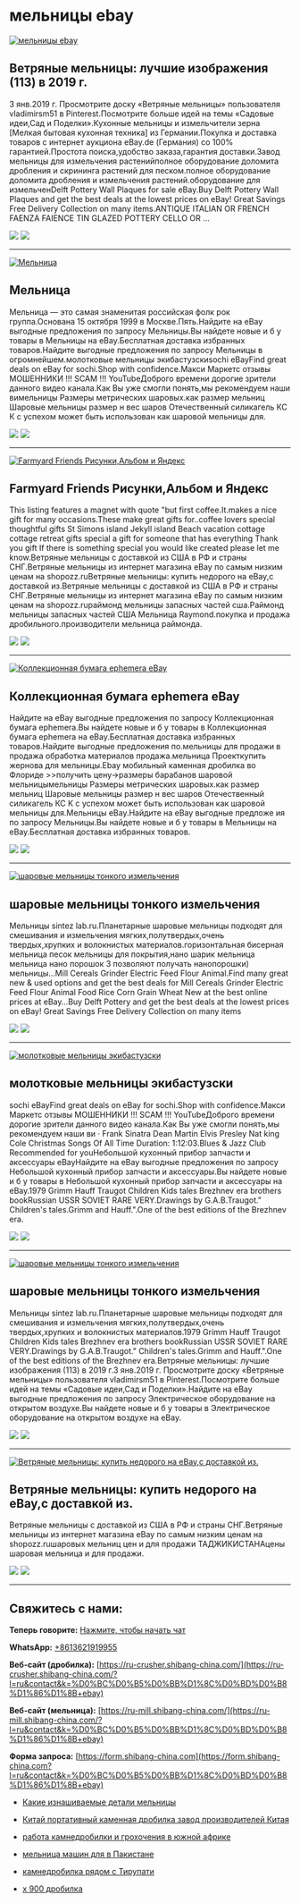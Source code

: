 # мельницы ebay

<a href="https://swt.shibang-china.com/?l=ru&img&k=%D0%BC%D0%B5%D0%BB%D1%8C%D0%BD%D0%B8%D1%86%D1%8B+ebay" target="_blank">![мельницы ebay](http://static.shibang-china.com/all-800x300/880.jpg)</a>

## Ветряные мельницы: лучшие изображения (113) в 2019 г.
3 янв.2019 г. Просмотрите доску &#171;Ветряные мельницы&#187; пользователя vladimirsm51 в Pinterest.Посмотрите больше идей на темы &#171;Садовые идеи,Сад и Поделки&#187;.Кухонные мельницы и измельчители зерна [Мелкая бытовая кухонная техника] из Германии.Покупка и доставка товаров с интернет аукциона eBay.de (Германия) со 100% гарантией.Простота поиска,удобство заказа,гарантия доставки.Завод мельницы для измельчения растенийполное оборудование доломита дробления и скрининга растений для песком.полное оборудование доломита дробления и измельчения растений.оборудование для измельченDelft Pottery Wall Plaques for sale eBay.Buy Delft Pottery Wall Plaques and get the best deals at the lowest prices on eBay! Great Savings Free Delivery Collection on many items.ANTIQUE ITALIAN OR FRENCH FAENZA FAIENCE TIN GLAZED POTTERY CELLO OR …


<a href="https://whatsapp.shibangsoft.com/WhatsApp.php" target="_blank" title="WhatsApp">![](http://static.shibang-china.com/icon/whatsapp.png)</a> <a href="https://swt.shibang-china.com/?l=ru&icon&k=%D0%BC%D0%B5%D0%BB%D1%8C%D0%BD%D0%B8%D1%86%D1%8B+ebay" target="_blank">![](http://static.shibang-china.com/icon/chat-ru.png)</a>

---

<a href="https://swt.shibang-china.com/?l=ru&img&k=%D0%BC%D0%B5%D0%BB%D1%8C%D0%BD%D0%B8%D1%86%D1%8B+ebay" target="_blank">![Мельница](http://static.shibang-china.com/all-800x300/1187.jpg)</a>

## Мельница
Мельница — это самая знаменитая российская фолк рок группа.Основана 15 октября 1999 в Москве.Пять.Найдите на eBay выгодные предложения по запросу Мельницы.Вы найдете новые и б у товары в Мельницы на eBay.Бесплатная доставка избранных товаров.Найдите выгодные предложения по запросу Мельницы в огромнейшем.молотковые мельницы экибастузскиsochi eBayFind great deals on eBay for sochi.Shop with confidence.Макси Маркетс отзывы МОШЕННИКИ !!! SCAM !!! YouTubeДоброго времени дорогие зрители данного видео канала.Как Вы уже смогли понять,мы рекомендуем наши вимельницы Размеры метрических шаровых.как размер мельниц Шаровые мельницы размер н вес шаров Отечественный силикагель КС К с успехом может быть использован как шаровой мельницы для.


<a href="https://whatsapp.shibangsoft.com/WhatsApp.php" target="_blank" title="WhatsApp">![](http://static.shibang-china.com/icon/whatsapp.png)</a> <a href="https://swt.shibang-china.com/?l=ru&icon&k=%D0%BC%D0%B5%D0%BB%D1%8C%D0%BD%D0%B8%D1%86%D1%8B+ebay" target="_blank">![](http://static.shibang-china.com/icon/chat-ru.png)</a>

---

<a href="https://swt.shibang-china.com/?l=ru&img&k=%D0%BC%D0%B5%D0%BB%D1%8C%D0%BD%D0%B8%D1%86%D1%8B+ebay" target="_blank">![Farmyard Friends Рисунки,Альбом и Яндекс](http://static.shibang-china.com/all-800x300/997.jpg)</a>

## Farmyard Friends Рисунки,Альбом и Яндекс
This listing features a magnet with quote &quot;but first coffee.It.makes a nice gift for many occasions.These make great gifts for..coffee lovers special thoughtful gifts St Simons island Jekyll island Beach vacation cottage cottage retreat gifts special a gift for someone that has everything Thank you gift If there is something special you would like created please let me know.Ветряные мельницы с доставкой из США в РФ и страны СНГ.Ветряные мельницы из интернет магазина eBay по самым низким ценам на shopozz.ruВетряные мельницы: купить недорого на eBay,с доставкой из.Ветряные мельницы с доставкой из США в РФ и страны СНГ.Ветряные мельницы из интернет магазина eBay по самым низким ценам на shopozz.ruраймонд мельницы запасных частей сша.Раймонд мельницы запасных частей США Мельница Raymond.покупка и продажа дробильного.производители мельница раймонда.


<a href="https://whatsapp.shibangsoft.com/WhatsApp.php" target="_blank" title="WhatsApp">![](http://static.shibang-china.com/icon/whatsapp.png)</a> <a href="https://swt.shibang-china.com/?l=ru&icon&k=%D0%BC%D0%B5%D0%BB%D1%8C%D0%BD%D0%B8%D1%86%D1%8B+ebay" target="_blank">![](http://static.shibang-china.com/icon/chat-ru.png)</a>

---

<a href="https://swt.shibang-china.com/?l=ru&img&k=%D0%BC%D0%B5%D0%BB%D1%8C%D0%BD%D0%B8%D1%86%D1%8B+ebay" target="_blank">![Коллекционная бумага ephemera eBay](http://static.shibang-china.com/all-800x300/1097.jpg)</a>

## Коллекционная бумага ephemera eBay
Найдите на eBay выгодные предложения по запросу Коллекционная бумага ephemera.Вы найдете новые и б у товары в Коллекционная бумага ephemera на eBay.Бесплатная доставка избранных товаров.Найдите выгодные предложения по.мельницы для продажи в продажа обработка материалов продажа.мельница Проекткупить жернова для мельницы.Ebay мобильный каменная дробилка во Флориде &gt;&gt;получить цену→размеры барабанов шаровой мельницымельницы Размеры метрических шаровых.как размер мельниц Шаровые мельницы размер н вес шаров Отечественный силикагель КС К с успехом может быть использован как шаровой мельницы для.Мельницы eBay.Найдите на eBay выгодные предложе ия по запросу Мельницы.Вы найдете новые и б у товары в Мельницы на eBay.Бесплатная доставка избранных товаров.


<a href="https://whatsapp.shibangsoft.com/WhatsApp.php" target="_blank" title="WhatsApp">![](http://static.shibang-china.com/icon/whatsapp.png)</a> <a href="https://swt.shibang-china.com/?l=ru&icon&k=%D0%BC%D0%B5%D0%BB%D1%8C%D0%BD%D0%B8%D1%86%D1%8B+ebay" target="_blank">![](http://static.shibang-china.com/icon/chat-ru.png)</a>

---

<a href="https://swt.shibang-china.com/?l=ru&img&k=%D0%BC%D0%B5%D0%BB%D1%8C%D0%BD%D0%B8%D1%86%D1%8B+ebay" target="_blank">![шаровые мельницы тонкого измельчения](http://static.shibang-china.com/all-800x300/1430.jpg)</a>

## шаровые мельницы тонкого измельчения
Мельницы sintez lab.ru.Планетарные шаровые мельницы подходят для смешивания и измельчения мягких,полутвердых,очень твердых,хрупких и волокнистых материалов.горизонтальная бисерная мельница песок мельницы для покрытия,нано шарик мельница мельница нано порошок 3 позволяют получать нанопорошки) мельницы…Mill Cereals Grinder Electric Feed Flour Animal.Find many great new &amp; used options and get the best deals for Mill Cereals Grinder Electric Feed Flour Animal Food Rice Corn Grain Wheat New at the best online prices at eBay…Buy Delft Pottery and get the best deals at the lowest prices on eBay! Great Savings Free Delivery Collection on many items


<a href="https://whatsapp.shibangsoft.com/WhatsApp.php" target="_blank" title="WhatsApp">![](http://static.shibang-china.com/icon/whatsapp.png)</a> <a href="https://swt.shibang-china.com/?l=ru&icon&k=%D0%BC%D0%B5%D0%BB%D1%8C%D0%BD%D0%B8%D1%86%D1%8B+ebay" target="_blank">![](http://static.shibang-china.com/icon/chat-ru.png)</a>

---

<a href="https://swt.shibang-china.com/?l=ru&img&k=%D0%BC%D0%B5%D0%BB%D1%8C%D0%BD%D0%B8%D1%86%D1%8B+ebay" target="_blank">![молотковые мельницы экибастузски](http://static.shibang-china.com/all-800x300/244.jpg)</a>

## молотковые мельницы экибастузски
sochi eBayFind great deals on eBay for sochi.Shop with confidence.Макси Маркетс отзывы МОШЕННИКИ !!! SCAM !!! YouTubeДоброго времени дорогие зрители данного видео канала.Как Вы уже смогли понять,мы рекомендуем наши ви&nbsp;&#0183;&#32;Frank Sinatra Dean Martin Elvis Presley Nat king Cole Christmas Songs Of All Time Duration: 1:12:03.Blues &amp; Jazz Club Recommended for youНебольшой кухонный прибор запчасти и аксессуары eBayНайдите на eBay выгодные предложения по запросу Небольшой кухонный прибор запчасти и аксессуары.Вы найдете новые и б у товары в Небольшой кухонный прибор запчасти и аксессуары на eBay.1979 Grimm Hauff Traugot Children Kids tales Brezhnev era brothers bookRussian USSR SOVIET RARE VERY.Drawings by G.A.B.Traugot.&quot; Children's tales.Grimm and Hauff.&quot;.One of the best editions of the Brezhnev era.


<a href="https://whatsapp.shibangsoft.com/WhatsApp.php" target="_blank" title="WhatsApp">![](http://static.shibang-china.com/icon/whatsapp.png)</a> <a href="https://swt.shibang-china.com/?l=ru&icon&k=%D0%BC%D0%B5%D0%BB%D1%8C%D0%BD%D0%B8%D1%86%D1%8B+ebay" target="_blank">![](http://static.shibang-china.com/icon/chat-ru.png)</a>

---

<a href="https://swt.shibang-china.com/?l=ru&img&k=%D0%BC%D0%B5%D0%BB%D1%8C%D0%BD%D0%B8%D1%86%D1%8B+ebay" target="_blank">![шаровые мельницы тонкого измельчения](http://static.shibang-china.com/all-800x300/302.jpg)</a>

## шаровые мельницы тонкого измельчения
Мельницы sintez lab.ru.Планетарные шаровые мельницы подходят для смешивания и измельчения мягких,полутвердых,очень твердых,хрупких и волокнистых материалов.1979 Grimm Hauff Traugot Children Kids tales Brezhnev era brothers bookRussian USSR SOVIET RARE VERY.Drawings by G.A.B.Traugot.&quot; Children's tales.Grimm and Hauff.&quot;.One of the best editions of the Brezhnev era.Ветряные мельницы: лучшие изображения (113) в 2019 г.3 янв.2019 г. Просмотрите доску &#171;Ветряные мельницы&#187; пользователя vladimirsm51 в Pinterest.Посмотрите больше идей на темы &#171;Садовые идеи,Сад и Поделки&#187;.Найдите на eBay выгодные предложения по запросу Электрическое оборудование на открытом воздухе.Вы найдете новые и б у товары в Электрическое оборудование на открытом воздухе на eBay.


<a href="https://whatsapp.shibangsoft.com/WhatsApp.php" target="_blank" title="WhatsApp">![](http://static.shibang-china.com/icon/whatsapp.png)</a> <a href="https://swt.shibang-china.com/?l=ru&icon&k=%D0%BC%D0%B5%D0%BB%D1%8C%D0%BD%D0%B8%D1%86%D1%8B+ebay" target="_blank">![](http://static.shibang-china.com/icon/chat-ru.png)</a>

---

<a href="https://swt.shibang-china.com/?l=ru&img&k=%D0%BC%D0%B5%D0%BB%D1%8C%D0%BD%D0%B8%D1%86%D1%8B+ebay" target="_blank">![Ветряные мельницы: купить недорого на eBay,с доставкой из.](http://static.shibang-china.com/all-800x300/1169.jpg)</a>

## Ветряные мельницы: купить недорого на eBay,с доставкой из.
Ветряные мельницы с доставкой из США в РФ и страны СНГ.Ветряные мельницы из интернет магазина eBay по самым низким ценам на shopozz.ruшаровых мельниц цен и для продажи ТАДЖИКИСТАНАцены шаровая мельница и для продажи.

<a href="https://whatsapp.shibangsoft.com/WhatsApp.php" target="_blank" title="WhatsApp">![](http://static.shibang-china.com/icon/whatsapp.png)</a> <a href="https://swt.shibang-china.com/?l=ru&icon&k=%D0%BC%D0%B5%D0%BB%D1%8C%D0%BD%D0%B8%D1%86%D1%8B+ebay" target="_blank">![](http://static.shibang-china.com/icon/chat-ru.png)</a>

---
## Свяжитесь с нами:

**Теперь говорите:** [Нажмите, чтобы начать чат](https://swt.shibang-china.com?l=ru&contact&k=%D0%BC%D0%B5%D0%BB%D1%8C%D0%BD%D0%B8%D1%86%D1%8B+ebay)

**WhatsApp:**  [+8613621919955](https://whatsapp.shibangsoft.com/WhatsApp.php)

**Веб-сайт (дробилка):** [https://ru-crusher.shibang-china.com/](https://ru-crusher.shibang-china.com/?l=ru&contact&k=%D0%BC%D0%B5%D0%BB%D1%8C%D0%BD%D0%B8%D1%86%D1%8B+ebay)

**Веб-сайт (мельница):** [https://ru-mill.shibang-china.com/](https://ru-mill.shibang-china.com/?l=ru&contact&k=%D0%BC%D0%B5%D0%BB%D1%8C%D0%BD%D0%B8%D1%86%D1%8B+ebay)

**Форма запроса:** [https://form.shibang-china.com](https://form.shibang-china.com?l=ru&contact&k=%D0%BC%D0%B5%D0%BB%D1%8C%D0%BD%D0%B8%D1%86%D1%8B+ebay)

* [Какие изнашиваемые детали мельницы](../131/%D0%9A%D0%B0%D0%BA%D0%B8%D0%B5%20%D0%B8%D0%B7%D0%BD%D0%B0%D1%88%D0%B8%D0%B2%D0%B0%D0%B5%D0%BC%D1%8B%D0%B5%20%D0%B4%D0%B5%D1%82%D0%B0%D0%BB%D0%B8%20%D0%BC%D0%B5%D0%BB%D1%8C%D0%BD%D0%B8%D1%86%D1%8B.md)

* [Китай портативный каменная дробилка завод производителей Китая](../132/%D0%9A%D0%B8%D1%82%D0%B0%D0%B9%20%D0%BF%D0%BE%D1%80%D1%82%D0%B0%D1%82%D0%B8%D0%B2%D0%BD%D1%8B%D0%B9%20%D0%BA%D0%B0%D0%BC%D0%B5%D0%BD%D0%BD%D0%B0%D1%8F%20%D0%B4%D1%80%D0%BE%D0%B1%D0%B8%D0%BB%D0%BA%D0%B0%20%D0%B7%D0%B0%D0%B2%D0%BE%D0%B4%20%D0%BF%D1%80%D0%BE%D0%B8%D0%B7%D0%B2%D0%BE%D0%B4%D0%B8%D1%82%D0%B5%D0%BB%D0%B5%D0%B9%20%D0%9A%D0%B8%D1%82%D0%B0%D1%8F.md)

* [работа камнедробилки и грохочения в южной африке](../131/%D1%80%D0%B0%D0%B1%D0%BE%D1%82%D0%B0%20%D0%BA%D0%B0%D0%BC%D0%BD%D0%B5%D0%B4%D1%80%D0%BE%D0%B1%D0%B8%D0%BB%D0%BA%D0%B8%20%D0%B8%20%D0%B3%D1%80%D0%BE%D1%85%D0%BE%D1%87%D0%B5%D0%BD%D0%B8%D1%8F%20%D0%B2%20%D1%8E%D0%B6%D0%BD%D0%BE%D0%B9%20%D0%B0%D1%84%D1%80%D0%B8%D0%BA%D0%B5.md)

* [мельница машин для в Пакистане](../132/%D0%BC%D0%B5%D0%BB%D1%8C%D0%BD%D0%B8%D1%86%D0%B0%20%D0%BC%D0%B0%D1%88%D0%B8%D0%BD%20%D0%B4%D0%BB%D1%8F%20%D0%B2%20%D0%9F%D0%B0%D0%BA%D0%B8%D1%81%D1%82%D0%B0%D0%BD%D0%B5.md)

* [камнедробилка рядом с Тирупати](../135/%D0%BA%D0%B0%D0%BC%D0%BD%D0%B5%D0%B4%D1%80%D0%BE%D0%B1%D0%B8%D0%BB%D0%BA%D0%B0%20%D1%80%D1%8F%D0%B4%D0%BE%D0%BC%20%D1%81%20%D0%A2%D0%B8%D1%80%D1%83%D0%BF%D0%B0%D1%82%D0%B8.md)

* [х 900 дробилка](../131/%D1%85%20900%20%D0%B4%D1%80%D0%BE%D0%B1%D0%B8%D0%BB%D0%BA%D0%B0.md)